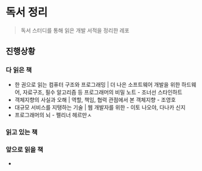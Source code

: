 # 독서 정리
> 독서 스터디를 통해 읽은 개발 서적을 정리한 레포

## 진행상황
### 다 읽은 책
- 한 권으로 읽는 컴퓨터 구조와 프로그래밍 | 더 나은 소프트웨어 개발을 위한 하드웨어, 자료구조, 필수 알고리즘 등 프로그래머의 비밀 노트 - 조너선 스타인하트
- 객체지향의 사실과 오해 | 역할, 책임, 협력 관점에서 본 객체지향 - 조영호
- 대규모 서비스를 지탱하는 기술 | 웹 개발자를 위한 - 이토 나오야, 다나카 신지
- 프로그래머의 뇌 - 펠리너 헤르만ㅅ

### 읽고 있는 책


### 앞으로 읽을 책
- 
